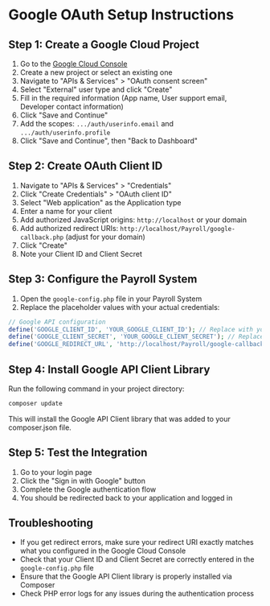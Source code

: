 # Google OAuth Setup Instructions

## Step 1: Create a Google Cloud Project

1. Go to the [Google Cloud Console](https://console.cloud.google.com/)
2. Create a new project or select an existing one
3. Navigate to "APIs & Services" > "OAuth consent screen"
4. Select "External" user type and click "Create"
5. Fill in the required information (App name, User support email, Developer contact information)
6. Click "Save and Continue"
7. Add the scopes: `.../auth/userinfo.email` and `.../auth/userinfo.profile`
8. Click "Save and Continue", then "Back to Dashboard"

## Step 2: Create OAuth Client ID

1. Navigate to "APIs & Services" > "Credentials"
2. Click "Create Credentials" > "OAuth client ID"
3. Select "Web application" as the Application type
4. Enter a name for your client
5. Add authorized JavaScript origins: `http://localhost` or your domain
6. Add authorized redirect URIs: `http://localhost/Payroll/google-callback.php` (adjust for your domain)
7. Click "Create"
8. Note your Client ID and Client Secret

## Step 3: Configure the Payroll System

1. Open the `google-config.php` file in your Payroll System
2. Replace the placeholder values with your actual credentials:

```php
// Google API configuration
define('GOOGLE_CLIENT_ID', 'YOUR_GOOGLE_CLIENT_ID'); // Replace with your Client ID
define('GOOGLE_CLIENT_SECRET', 'YOUR_GOOGLE_CLIENT_SECRET'); // Replace with your Client Secret
define('GOOGLE_REDIRECT_URL', 'http://localhost/Payroll/google-callback.php'); // Adjust if needed
```

## Step 4: Install Google API Client Library

Run the following command in your project directory:

```bash
composer update
```

This will install the Google API Client library that was added to your composer.json file.

## Step 5: Test the Integration

1. Go to your login page
2. Click the "Sign in with Google" button
3. Complete the Google authentication flow
4. You should be redirected back to your application and logged in

## Troubleshooting

- If you get redirect errors, make sure your redirect URI exactly matches what you configured in the Google Cloud Console
- Check that your Client ID and Client Secret are correctly entered in the `google-config.php` file
- Ensure that the Google API Client library is properly installed via Composer
- Check PHP error logs for any issues during the authentication process